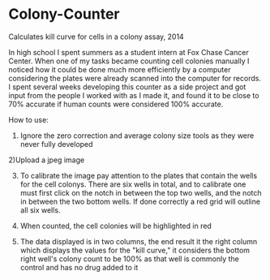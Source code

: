 # Colony-Counter
Calculates kill curve for cells in a colony assay, 2014

In high school I spent summers as a student intern at Fox Chase Cancer Center. When one of my tasks became counting cell colonies manually I noticed how it could be done much more efficiently by a computer considering the plates were already scanned into the computer for records. I spent several weeks developing this counter as a side project and got input from the people I worked with as I made it, and found it to be close to 70% accurate if human counts were considered 100% accurate.

How to use:

1) Ignore the zero correction and average colony size tools as they were never fully developed

2)Upload a jpeg image

3) To calibrate the image pay attention to the plates that contain the wells for the cell colonys. There are six wells in total, and to calibrate one must first click on the notch in between the top two wells, and the notch in between the two bottom wells. If done correctly a red grid will outline all six wells. 

4) When counted, the cell colonies will be highlighted in red

5) The data displayed is in two columns, the end result it the right column which displays the values for the "kill curve," it considers the bottom right well's colony count to be 100% as that well is commonly the control and has no drug added to it
